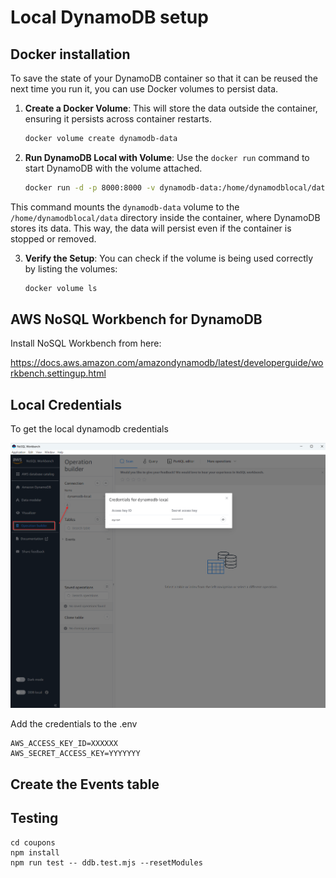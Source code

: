 # Local DynamoDB setup

## Docker installation

To save the state of your DynamoDB container so that it can be reused the next time you run it, you can use Docker volumes to persist data.

1. **Create a Docker Volume**: This will store the data outside the container, ensuring it persists across container restarts.
    ```sh
    docker volume create dynamodb-data
    ```

2. **Run DynamoDB Local with Volume**: Use the `docker run` command to start DynamoDB with the volume attached.
    ```sh
    docker run -d -p 8000:8000 -v dynamodb-data:/home/dynamodblocal/data amazon/dynamodb-local
    ```

This command mounts the `dynamodb-data` volume to the `/home/dynamodblocal/data` directory inside the container, where DynamoDB stores its data. This way, the data will persist even if the container is stopped or removed.

3. **Verify the Setup**: You can check if the volume is being used correctly by listing the volumes:
    ```sh
    docker volume ls
    ```

## AWS NoSQL Workbench for DynamoDB

Install NoSQL Workbench from here:

https://docs.aws.amazon.com/amazondynamodb/latest/developerguide/workbench.settingup.html


## Local Credentials

To get the local dynamodb credentials

![Local DynamoDB Credentails](images/2025-04-06-NoSQL-Workbench-LocalCredentials.png)

Add the credentials to the .env

```
AWS_ACCESS_KEY_ID=XXXXXX
AWS_SECRET_ACCESS_KEY=YYYYYYY
```

## Create the Events table



## Testing

```
cd coupons
npm install
npm run test -- ddb.test.mjs --resetModules
```

